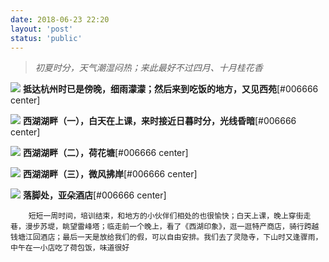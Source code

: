 ```yaml
---
date: 2018-06-23 22:20
layout: 'post'
status: 'public'
---
```

> *初夏时分，天气潮湿闷热；来此最好不过四月、十月桂花香*

![](https://cdn.pixabay.com/photo/2020/09/25/03/00/place-5600368_1280.jpg)
        **抵达杭州时已是傍晚，细雨濛濛；然后来到吃饭的地方，又见西苑**[#006666 center]

![](https://cdn.pixabay.com/photo/2020/09/25/03/02/place-5600370_1280.jpg)
        **西湖湖畔（一），白天在上课，来时接近日暮时分，光线昏暗**[#006666 center]

![](https://cdn.pixabay.com/photo/2020/09/25/03/00/place-5600367_1280.jpg)
        **西湖湖畔（二），荷花塘**[#006666 center]

![](https://cdn.pixabay.com/photo/2020/09/25/03/04/place-5600372_1280.jpg)
        **西湖湖畔（三），微风拂岸**[#006666 center]

![](https://cdn.pixabay.com/photo/2020/09/25/02/58/architecture-5600365_1280.jpg)
        **落脚处，亚朵酒店**[#006666 center]

        短短一周时间，培训结束，和地方的小伙伴们相处的也很愉快；白天上课，晚上穿街走巷，漫步苏堤，眺望雷峰塔；临走前一个晚上，看了《西湖印象》，逛一逛特产商店，骑行跨越钱塘江回酒店；最后一天是放给我们的假，可以自由安排。我们去了灵隐寺，下山时又逢骤雨，中午在一小店吃了荷包饭，味道很好